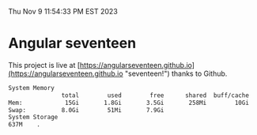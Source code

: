 Thu Nov  9 11:54:33 PM EST 2023

# Angular seventeen


This project is live at [https://angularseventeen.github.io](https://angularseventeen.github.io "seventeen!") thanks to Github.

```bash
System Memory
               total        used        free      shared  buff/cache   available
Mem:            15Gi       1.8Gi       3.5Gi       258Mi        10Gi        13Gi
Swap:          8.0Gi        51Mi       7.9Gi
System Storage
637M	.
